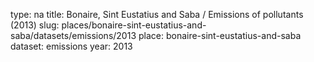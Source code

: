 type: na
title: Bonaire, Sint Eustatius and Saba / Emissions of pollutants (2013)
slug: places/bonaire-sint-eustatius-and-saba/datasets/emissions/2013
place: bonaire-sint-eustatius-and-saba
dataset: emissions
year: 2013
